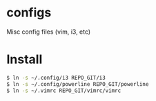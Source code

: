 # configs
Misc config files (vim, i3, etc)

# Install

```bash
$ ln -s ~/.config/i3 REPO_GIT/i3
$ ln -s ~/.config/powerline REPO_GIT/powerline
$ ln -s ~/.vimrc REPO_GIT/vimrc/vimrc
```
